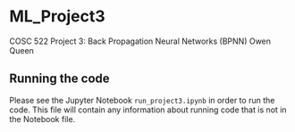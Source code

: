 # ML_Project3
COSC 522 Project 3: Back Propagation Neural Networks (BPNN)
Owen Queen

## Running the code
Please see the Jupyter Notebook `run_project3.ipynb` in order to run the code. This file will contain any information about running code that is not in the Notebook file.
